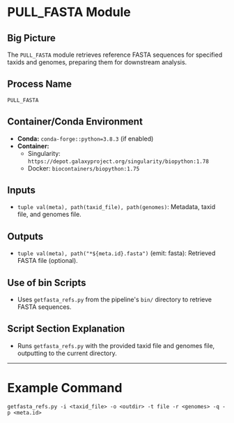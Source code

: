 # PULL_FASTA Module

## Big Picture
The `PULL_FASTA` module retrieves reference FASTA sequences for specified taxids and genomes, preparing them for downstream analysis.

## Process Name
`PULL_FASTA`

## Container/Conda Environment
- **Conda:** `conda-forge::python=3.8.3` (if enabled)
- **Container:**
  - Singularity: `https://depot.galaxyproject.org/singularity/biopython:1.78`
  - Docker: `biocontainers/biopython:1.75`

## Inputs
- `tuple val(meta), path(taxid_file), path(genomes)`: Metadata, taxid file, and genomes file.

## Outputs
- `tuple val(meta), path("*${meta.id}.fasta")` (emit: fasta): Retrieved FASTA file (optional).

## Use of bin Scripts
- Uses `getfasta_refs.py` from the pipeline's `bin/` directory to retrieve FASTA sequences.

## Script Section Explanation
- Runs `getfasta_refs.py` with the provided taxid file and genomes file, outputting to the current directory.

---

# Example Command
```
getfasta_refs.py -i <taxid_file> -o <outdir> -t file -r <genomes> -q -p <meta.id>
```
